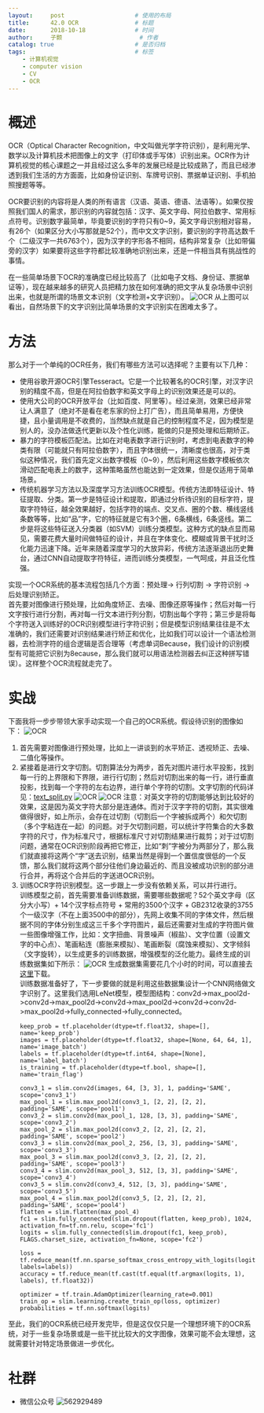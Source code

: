 ```yaml
---
layout:     post   				    # 使用的布局
title:      42.0 OCR				# 标题 
date:       2018-10-18 				# 时间
author:     子颢 						# 作者
catalog: true 						# 是否归档
tags:								# 标签
    - 计算机视觉
    - computer vision
    - CV
    - OCR
---
```


# 概述

OCR（Optical Character Recognition，中文叫做光学字符识别），是利用光学、数学以及计算机技术把图像上的文字（打印体或手写体）识别出来。OCR作为计算机视觉的核心课题之一并且经过这么多年的发展已经是比较成熟了，而且已经渗透到我们生活的方方面面，比如身份证识别、车牌号识别、票据单证识别、手机拍照搜题等等。

OCR要识别的内容将是人类的所有语言（汉语、英语、德语、法语等）。如果仅按照我们国人的需求，那识别的内容就包括：汉字、英文字母、阿拉伯数字、常用标点符号。识别数字最简单，毕竟要识别的字符只有0~9，英文字母识别相对容易，有26个（如果区分大小写那就是52个），而中文文字识别，要识别的字符高达数千个（二级汉字一共6763个），因为汉字的字形各不相同，结构非常复杂（比如带偏旁的汉字）如果要将这些字符都比较准确地识别出来，还是一件相当具有挑战性的事情。

在一些简单场景下OCR的准确度已经比较高了（比如电子文档、身份证、票据单证等），现在越来越多的研究人员把精力放在如何准确的把文字从复杂场景中识别出来，也就是所谓的场景文本识别（文字检测+文字识别）。
![OCR](/img/OCR-01.png)
从上图可以看出，自然场景下的文字识别比简单场景的文字识别实在困难太多了。

# 方法

那么对于一个单纯的OCR任务，我们有哪些方法可以选择呢？主要有以下几种：
- 使用谷歌开源OCR引擎Tesseract。它是一个比较著名的OCR引擎，对汉字识别的精度不高，但是在阿拉伯数字和英文字母上的识别效果还是可以的。
- 使用大公司的OCR开放平台（比如百度、阿里等）。经过亲测，效果已经非常让人满意了（绝对不是看在老东家的份上打广告），而且简单易用，方便快捷，且小量调用是不收费的，当然缺点就是自己的控制程度不足，因为模型是别人的，没办法做迭代更新以及个性化训练，能做的只是预处理和后期矫正。
- 暴力的字符模板匹配法。比如在对电表数字进行识别时，考虑到电表数字的种类有限（可能就只有阿拉伯数字），而且字体很统一，清晰度也很高，对于类似这种情况，我们首先定义出数字模板（0~9），然后利用这些数字模板依次滑动匹配电表上的数字，这种策略虽然也能达到一定效果，但是仅适用于简单场景。
- 传统机器学习方法以及深度学习方法训练OCR模型。传统方法即特征设计、特征提取、分类。第一步是特征设计和提取，即通过分析待识别的目标字符，提取字符特征，越全效果越好，包括字符的端点、交叉点、圈的个数、横线竖线条数等等，比如“品”字，它的特征就是它有3个圈，6条横线，6条竖线。第二步是将这些特征送入分类器（如SVM）训练分类模型。这种方式的缺点显而易见，需要花费大量时间做特征的设计，并且在字体变化、模糊或背景干扰时泛化能力迅速下降。近年来随着深度学习的大放异彩，传统方法逐渐退出历史舞台，通过CNN自动提取字符特征，进而训练分类模型，一气呵成，并且泛化性强。

实现一个OCR系统的基本流程包括几个方面：预处理-> 行列切割 -> 字符识别 -> 后处理识别矫正。<br>
首先要对图像进行预处理，比如角度矫正、去噪、图像还原等操作；然后对每一行文字按行进行分割，再对每一行文本进行列分割，切割出每个字符；第三步是将每个字符送入训练好的OCR识别模型进行字符识别；但是模型识别结果往往是不太准确的，我们还需要对识别结果进行矫正和优化，比如我们可以设计一个语法检测器，去检测字符的组合逻辑是否合理等（考虑单词Because，我们设计的识别模型有可能把它识别为8ecause，那么我们就可以用语法检测器去纠正这种拼写错误）。这样整个OCR流程就走完了。

# 实战

下面我将一步步带领大家手动实现一个自己的OCR系统。假设待识别的图像如下：
![OCR](/img/OCR-02.png)
1. 首先需要对图像进行预处理，比如上一讲谈到的水平矫正、透视矫正、去噪、二值化等操作。
2. 紧接着是进行文字切割。切割算法分为两步，首先对图片进行水平投影，找到每一行的上界限和下界限，进行行切割；然后对切割出来的每一行，进行垂直投影，找到每一个字符的左右边界，进行单个字符的切割。文字切割的代码详见：<a href="https://github.com/qianshuang/CV/text_split.py" target="_blank">text_split.py</a>
![OCR](/img/OCR-03.png)
![OCR](/img/OCR-04.png)
注意：对英文字符的切割能够达到比较好的效果，这是因为英文字符大部分是连通体。而对于汉字字符的切割，其实很难做得很好，如上所示，会存在过切割（切割后一个字被拆成两个）和欠切割（多个字粘连在一起）的问题。对于欠切割问题，可以统计字符集合的大多数字符的尺寸，作为标准尺寸，根据标准尺寸对切割结果进行裁剪；对于过切割问题，通常在OCR识别阶段再把它修正，比如“刺”字被分为两部分了，那么我们就直接将这两个“字”送去识别，结果当然是得到一个置信度很低的一个反馈，那么我们就将这两个部分往他们身边最近的、而且没被成功识别的部分进行合并，再将这个合并后的字送进OCR识别。
3. 训练OCR字符识别模型。这一步跟上一步没有依赖关系，可以并行进行。<br>
训练模型之前，首先需要准备训练数据，需要哪些数据呢？52个英文字母（区分大小写）+ 14个汉字标点符号 + 常用的3500个汉字 + GB2312收录的3755个一级汉字（不在上面3500中的部分），先网上收集不同的字体文件，然后根据不同的字体分别生成这三千多个字符图片，最后还需要对生成的字符图片做一些图像增强工作，比如：文字扭曲、背景噪声（椒盐）、文字位置（设置文字的中心点）、笔画粘连（膨胀来模拟）、笔画断裂（腐蚀来模拟）、文字倾斜（文字旋转），以生成更多的训练数据，增强模型的泛化能力。最终生成的训练数据集如下所示：
![OCR](/img/OCR-05.png)
生成数据集需要花几个小时的时间，可以直接去<a href="https://zhuanlan.zhihu.com/p/31200100" target="_blank">这里</a>下载。<br>
训练数据准备好了，下一步要做的就是利用这些数据集设计一个CNN网络做文字识别了。这里我们选用LeNet模型，模型图结构：conv2d->max_pool2d->conv2d->max_pool2d->conv2d->max_pool2d->conv2d->conv2d->max_pool2d->fully_connected->fully_connected。
	```
	keep_prob = tf.placeholder(dtype=tf.float32, shape=[], name='keep_prob')
	images = tf.placeholder(dtype=tf.float32, shape=[None, 64, 64, 1], name='image_batch')
	labels = tf.placeholder(dtype=tf.int64, shape=[None], name='label_batch')
	is_training = tf.placeholder(dtype=tf.bool, shape=[], name='train_flag')

	conv3_1 = slim.conv2d(images, 64, [3, 3], 1, padding='SAME', scope='conv3_1')
	max_pool_1 = slim.max_pool2d(conv3_1, [2, 2], [2, 2], padding='SAME', scope='pool1')
	conv3_2 = slim.conv2d(max_pool_1, 128, [3, 3], padding='SAME', scope='conv3_2')
	max_pool_2 = slim.max_pool2d(conv3_2, [2, 2], [2, 2], padding='SAME', scope='pool2')
	conv3_3 = slim.conv2d(max_pool_2, 256, [3, 3], padding='SAME', scope='conv3_3')
	max_pool_3 = slim.max_pool2d(conv3_3, [2, 2], [2, 2], padding='SAME', scope='pool3')
	conv3_4 = slim.conv2d(max_pool_3, 512, [3, 3], padding='SAME', scope='conv3_4')
	conv3_5 = slim.conv2d(conv3_4, 512, [3, 3], padding='SAME', scope='conv3_5')
	max_pool_4 = slim.max_pool2d(conv3_5, [2, 2], [2, 2], padding='SAME', scope='pool4')
	flatten = slim.flatten(max_pool_4)
	fc1 = slim.fully_connected(slim.dropout(flatten, keep_prob), 1024, activation_fn=tf.nn.relu, scope='fc1')
	logits = slim.fully_connected(slim.dropout(fc1, keep_prob), FLAGS.charset_size, activation_fn=None, scope='fc2')

	loss = tf.reduce_mean(tf.nn.sparse_softmax_cross_entropy_with_logits(logits=logits, labels=labels))
	accuracy = tf.reduce_mean(tf.cast(tf.equal(tf.argmax(logits, 1), labels), tf.float32))

	optimizer = tf.train.AdamOptimizer(learning_rate=0.001)
	train_op = slim.learning.create_train_op(loss, optimizer)
	probabilities = tf.nn.softmax(logits)
	```

至此，我们的OCR系统已经开发完毕，但是这仅仅只是一个理想环境下的OCR系统，对于一些复杂场景或是一些干扰比较大的文字图像，效果可能不会太理想，这就需要针对特定场景做进一步优化。

# 社群

- 微信公众号
	![562929489](/img/wxgzh_ewm.png)